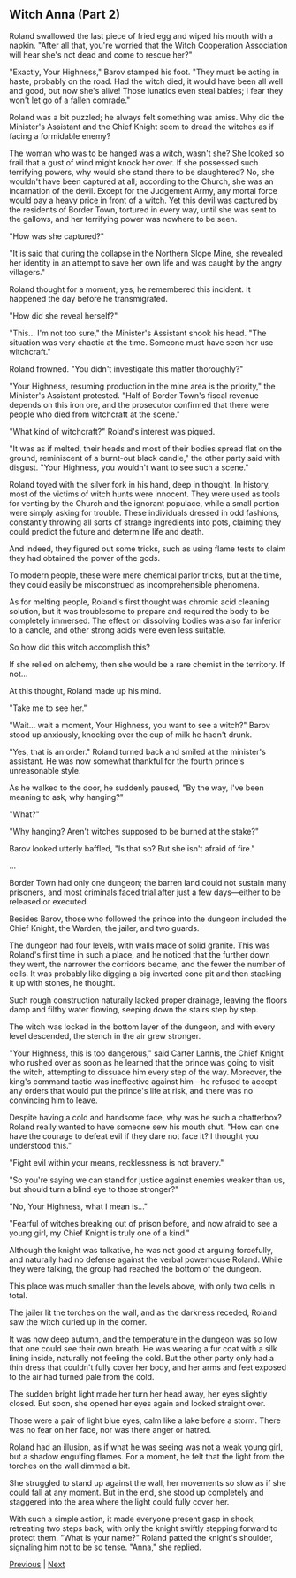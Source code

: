## Witch Anna (Part 2)
Roland swallowed the last piece of fried egg and wiped his mouth with a napkin. "After all that, you're worried that the Witch Cooperation Association will hear she's not dead and come to rescue her?"

"Exactly, Your Highness," Barov stamped his foot. "They must be acting in haste, probably on the road. Had the witch died, it would have been all well and good, but now she's alive! Those lunatics even steal babies; I fear they won't let go of a fallen comrade."

Roland was a bit puzzled; he always felt something was amiss. Why did the Minister's Assistant and the Chief Knight seem to dread the witches as if facing a formidable enemy?

The woman who was to be hanged was a witch, wasn't she? She looked so frail that a gust of wind might knock her over. If she possessed such terrifying powers, why would she stand there to be slaughtered? No, she wouldn't have been captured at all; according to the Church, she was an incarnation of the devil. Except for the Judgement Army, any mortal force would pay a heavy price in front of a witch. Yet this devil was captured by the residents of Border Town, tortured in every way, until she was sent to the gallows, and her terrifying power was nowhere to be seen.

"How was she captured?"

"It is said that during the collapse in the Northern Slope Mine, she revealed her identity in an attempt to save her own life and was caught by the angry villagers."

Roland thought for a moment; yes, he remembered this incident. It happened the day before he transmigrated.

"How did she reveal herself?"

"This... I'm not too sure," the Minister's Assistant shook his head. "The situation was very chaotic at the time. Someone must have seen her use witchcraft."

Roland frowned. "You didn't investigate this matter thoroughly?"

"Your Highness, resuming production in the mine area is the priority," the Minister's Assistant protested. "Half of Border Town's fiscal revenue depends on this iron ore, and the prosecutor confirmed that there were people who died from witchcraft at the scene."

"What kind of witchcraft?" Roland's interest was piqued.

"It was as if melted, their heads and most of their bodies spread flat on the ground, reminiscent of a burnt-out black candle," the other party said with disgust. "Your Highness, you wouldn't want to see such a scene."

Roland toyed with the silver fork in his hand, deep in thought. In history, most of the victims of witch hunts were innocent. They were used as tools for venting by the Church and the ignorant populace, while a small portion were simply asking for trouble. These individuals dressed in odd fashions, constantly throwing all sorts of strange ingredients into pots, claiming they could predict the future and determine life and death.

And indeed, they figured out some tricks, such as using flame tests to claim they had obtained the power of the gods.

To modern people, these were mere chemical parlor tricks, but at the time, they could easily be misconstrued as incomprehensible phenomena.

As for melting people, Roland's first thought was chromic acid cleaning solution, but it was troublesome to prepare and required the body to be completely immersed. The effect on dissolving bodies was also far inferior to a candle, and other strong acids were even less suitable.

So how did this witch accomplish this?

If she relied on alchemy, then she would be a rare chemist in the territory. If not...

At this thought, Roland made up his mind.

"Take me to see her."

"Wait... wait a moment, Your Highness, you want to see a witch?" Barov stood up anxiously, knocking over the cup of milk he hadn't drunk.

"Yes, that is an order." Roland turned back and smiled at the minister's assistant. He was now somewhat thankful for the fourth prince's unreasonable style.

As he walked to the door, he suddenly paused, "By the way, I've been meaning to ask, why hanging?"

"What?"

"Why hanging? Aren't witches supposed to be burned at the stake?"

Barov looked utterly baffled, "Is that so? But she isn't afraid of fire."

...

Border Town had only one dungeon; the barren land could not sustain many prisoners, and most criminals faced trial after just a few days—either to be released or executed.

Besides Barov, those who followed the prince into the dungeon included the Chief Knight, the Warden, the jailer, and two guards.

The dungeon had four levels, with walls made of solid granite. This was Roland's first time in such a place, and he noticed that the further down they went, the narrower the corridors became, and the fewer the number of cells. It was probably like digging a big inverted cone pit and then stacking it up with stones, he thought.

Such rough construction naturally lacked proper drainage, leaving the floors damp and filthy water flowing, seeping down the stairs step by step.

The witch was locked in the bottom layer of the dungeon, and with every level descended, the stench in the air grew stronger.

"Your Highness, this is too dangerous," said Carter Lannis, the Chief Knight who rushed over as soon as he learned that the prince was going to visit the witch, attempting to dissuade him every step of the way. Moreover, the king's command tactic was ineffective against him—he refused to accept any orders that would put the prince's life at risk, and there was no convincing him to leave.

Despite having a cold and handsome face, why was he such a chatterbox? Roland really wanted to have someone sew his mouth shut. "How can one have the courage to defeat evil if they dare not face it? I thought you understood this."

"Fight evil within your means, recklessness is not bravery."

"So you're saying we can stand for justice against enemies weaker than us, but should turn a blind eye to those stronger?"

"No, Your Highness, what I mean is..."

"Fearful of witches breaking out of prison before, and now afraid to see a young girl, my Chief Knight is truly one of a kind."

Although the knight was talkative, he was not good at arguing forcefully, and naturally had no defense against the verbal powerhouse Roland. While they were talking, the group had reached the bottom of the dungeon.

This place was much smaller than the levels above, with only two cells in total.

The jailer lit the torches on the wall, and as the darkness receded, Roland saw the witch curled up in the corner.

It was now deep autumn, and the temperature in the dungeon was so low that one could see their own breath. He was wearing a fur coat with a silk lining inside, naturally not feeling the cold. But the other party only had a thin dress that couldn't fully cover her body, and her arms and feet exposed to the air had turned pale from the cold.

The sudden bright light made her turn her head away, her eyes slightly closed. But soon, she opened her eyes again and looked straight over.

Those were a pair of light blue eyes, calm like a lake before a storm. There was no fear on her face, nor was there anger or hatred.

Roland had an illusion, as if what he was seeing was not a weak young girl, but a shadow engulfing flames. For a moment, he felt that the light from the torches on the wall dimmed a bit.

She struggled to stand up against the wall, her movements so slow as if she could fall at any moment. But in the end, she stood up completely and staggered into the area where the light could fully cover her.

With such a simple action, it made everyone present gasp in shock, retreating two steps back, with only the knight swiftly stepping forward to protect them.
"What is your name?" Roland patted the knight's shoulder, signaling him not to be so tense.
"Anna," she replied.



[Previous](CH0002.md) | [Next](CH0004.md)
